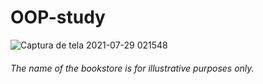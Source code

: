 # OOP-study
 
![Captura de tela 2021-07-29 021548](https://user-images.githubusercontent.com/85642694/127436292-513aa38c-abfb-47de-8446-046dedd57b02.png)

###### The name of the bookstore is for illustrative purposes only.
